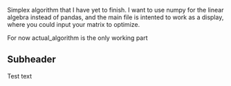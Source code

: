 Simplex algorithm that I have yet to finish. I want to use numpy for the linear algebra instead of pandas, and the main file is intented to work as a display, where you could input your matrix to optimize.

For now actual_algorithm is the only working part

## Subheader

Test text
